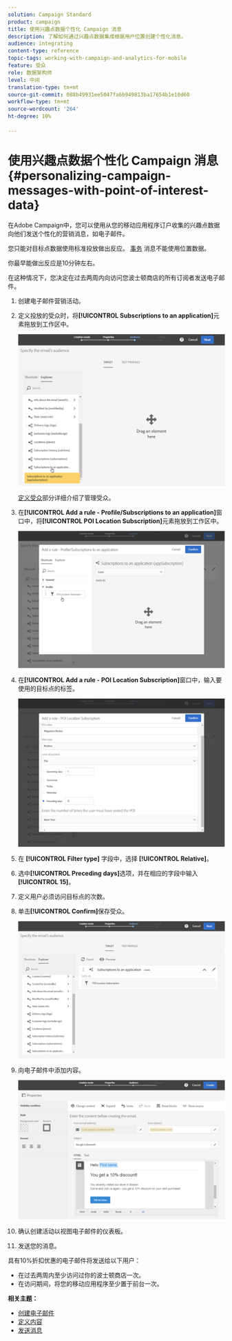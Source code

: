 ```yaml
---
solution: Campaign Standard
product: campaign
title: 使用兴趣点数据个性化 Campaign 消息
description: 了解如何通过兴趣点数据集成根据用户位置创建个性化消息。
audience: integrating
content-type: reference
topic-tags: working-with-campaign-and-analytics-for-mobile
feature: 受众
role: 数据架构师
level: 中间
translation-type: tm+mt
source-git-commit: 088b49931ee5047fa6b949813ba17654b1e10d60
workflow-type: tm+mt
source-wordcount: '264'
ht-degree: 10%

---
```



# 使用兴趣点数据个性化 Campaign 消息{#personalizing-campaign-messages-with-point-of-interest-data}

在Adobe Campaign中，您可以使用从您的移动应用程序订户收集的兴趣点数据向他们发送个性化的营销消息，如电子邮件。

您只能对目标点数据使用标准投放做出反应。 [事务](../../channels/using/getting-started-with-transactional-msg.md) 消息不能使用位置数据。

你最早能做出反应是10分钟左右。

在这种情况下，您决定在过去两周内向访问您波士顿商店的所有订阅者发送电子邮件。

1. 创建电子邮件营销活动。
1. 定义投放的受众时，将&#x200B;**[!UICONTROL Subscriptions to an application]**&#x200B;元素拖放到工作区中。

   ![](assets/poi_subscriptions_app.png)

   [定义受众](../../audiences/using/creating-audiences.md)部分详细介绍了管理受众。

1. 在&#x200B;**[!UICONTROL Add a rule - Profile/Subscriptions to an application]**&#x200B;窗口中，将&#x200B;**[!UICONTROL POI Location Subscription]**&#x200B;元素拖放到工作区中。

   ![](assets/poi_add_rule_profile_subscription.png)

1. 在&#x200B;**[!UICONTROL Add a rule - POI Location Subscription]**&#x200B;窗口中，输入要使用的目标点的标签。

   ![](assets/poi_location_subscription.png)

1. 在 **[!UICONTROL Filter type]** 字段中，选择 **[!UICONTROL Relative]**。
1. 选中&#x200B;**[!UICONTROL Preceding days]**&#x200B;选项，并在相应的字段中输入&#x200B;**[!UICONTROL 15]**。
1. 定义用户必须访问目标点的次数。
1. 单击&#x200B;**[!UICONTROL Confirm]**&#x200B;保存受众。

   ![](assets/poi_subscriptions_app_audience_defined.png)

1. 向电子邮件中添加内容。

   ![](assets/poi_email_content.png)

1. 确认创建活动以视图电子邮件的仪表板。
1. 发送您的消息。

具有10%折扣优惠的电子邮件将发送给以下用户：

* 在过去两周内至少访问过你的波士顿商店一次。
* 在访问期间，将您的移动应用程序至少置于前台一次。

**相关主题：**

* [创建电子邮件](../../channels/using/creating-an-email.md)
* [定义内容](../../designing/using/personalization.md#example-email-personalization)
* [发送消息](../../sending/using/confirming-the-send.md)

